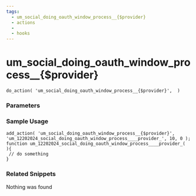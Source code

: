 ```yaml
---
tags: 
  - um_social_doing_oauth_window_process__{$provider}
  - actions
  - 
  - hooks
---
```

# um\_social\_doing\_oauth\_window\_process\_\_{$provider}

``` php:no-line-numbers
do_action( 'um_social_doing_oauth_window_process__{$provider}',  )
```
<div class='hook-sep'></div>

### Parameters

<div class='hook-sep'></div>



### Sample Usage

``` php:no-line-numbers
add_action( 'um_social_doing_oauth_window_process__{$provider}', 'um_12202024_social_doing_oauth_window_process____provider_', 10, 0 );
function um_12202024_social_doing_oauth_window_process____provider_(  ){
 // do something
}
```
<div class='hook-sep'></div>



### Related Snippets

Nothing was found

